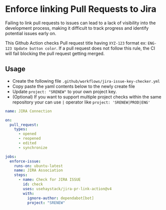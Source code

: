 # Enforce linking Pull Requests to Jira

Failing to link pull requests to issues can lead to a lack of visibility into the development process, making it difficult to track progress and identify potential issues early on.

This Github Action checks Pull request title having `XYZ-123` format ex: `ENG-123 Update button color`. If a pull request does not follow this rule, the CI will fail blocking the pull request getting merged. 

## Usage

- Create the following file `.github/workflows/jira-issue-key-checker.yml`
- Copy paste the yaml contents below to the newly create file
- Update `project: "SRENEW"` to your own project key. 
- (Optional) If you want to support multiple project checks within the same repository your can use `|` operator like `project: 'SRENEW|PROD|ENG'`


```yaml
name: JIRA Connection

on:
  pull_request:
    types:
      - opened
      - reopened
      - edited
      - synchronize

jobs:
  enforce-issue:
    runs-on: ubuntu-latest
    name: JIRA Association
    steps:
      - name: Check for JIRA ISSUE
        id: check
        uses: usehaystack/jira-pr-link-action@v4
        with:
          ignore-author: dependabot[bot]
          project: "SRENEW"
```
